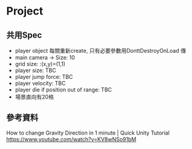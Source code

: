 # Project

## 共用Spec

- player object 每關重新create, 只有必要參數用DonttDestroyOnLoad 傳
 - main camera -> Size: 10
- grid size: :(x,y)=(1,1)
- player size: TBC
- player jump force: TBC
- player velocity: TBC
- player die if position out of range: TBC
- 場景直向有20格

## 參考資料

How to change Gravity Direction in 1 minute | Quick Unity Tutorial
https://www.youtube.com/watch?v=KV8wNSo91bM
